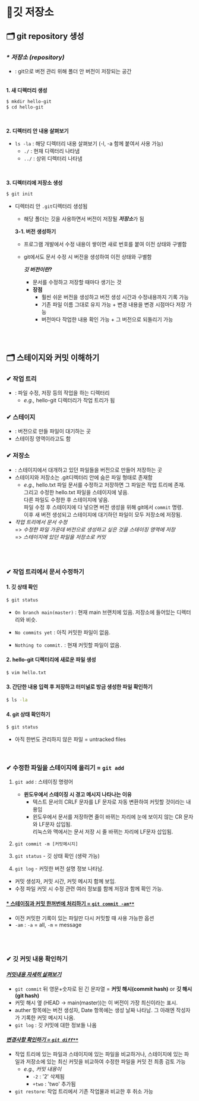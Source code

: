 # 📁깃 저장소
## 🗂 git repository 생성
### *\* 저장소 (repository)* 
- : git으로 버전 관리 위해 폴더 안 버전이 저장되는 공간
<br/><br/>

**1. 새 디렉터리 생성**
```bash
$ mkdir hello-git
$ cd hello-git
```
<br/>

**2. 디렉터리 안 내용 살펴보기**
- `ls -la` : 해당 디렉터리 내용 살펴보기 (-l, -a 함께 붙여서 사용 가능)
  - `./` : 현재 디렉터리 나타냄
  - `../` : 상위 디렉터리 나타냄

<br>

**3. 디렉터리에 저장소 생성**
```bash
$ git init
```
- 디렉터리 안 `.git`디렉터리 생성됨
  - 해당 폴더는 깃을 사용하면서 버전이 저장될 ***저장소***가 됨

  **3-1. 버전 생성하기**
  - 프로그램 개발에서 수정 내용이 쌓이면 새로 번호를 붙여 이전 상태와 구별함
  - git에서도 문서 수정 시 버전을 생성하여 이전 상태와 구별함

    ***깃 버전이란?***
    - 문서를 수정하고 저장할 때마다 생기는 것
    - **장점**
      - 훨씬 쉬운 버전을 생성하고 버전 생성 시간과 수정내용까지 기록 가능
      - 기존 파일 이름 그대로 유지 가능 + 변경 내용을 변경 시점마다 저장 가능
      - 버전마다 작업한 내용 확인 가능 + 그 버전으로 되돌리기 가능

<br><br>

## 🗂 스테이지와 커밋 이해하기 

### ✔ 작업 트리
  - : 파일 수정, 저장 등의 작업을 하는 디렉터리
    - *e.g.,* hello-git 디렉터리가 작업 트리가 됨

### ✔ 스테이지
  - : 버전으로 만들 파일이 대기하는 곳
  - 스테이징 영역이라고도 함

### ✔ 저장소
  - : 스테이지에서 대개하고 있던 파일들을 버전으로 만들어 저장하는 곳
  - 스테이지와 저장소는 .git디렉터리 안에 숨은 파일 형태로 존재함
    - *e.g.,* hello.txt 파일 문서를 수정하고 저장하면 그 파일은 작업 트리에 존재.<br>
        그리고 수정한 hello.txt 파일을 스테이지에 넣음.<br>
        다른 파일도 수정한 후 스테이지에 넣음.<br>
        파일 수정 후 스테이지에 다 넣으면 버전 생성을 위해 git에서 `commit` 명령.<br> 이후 새 버전 생성되고 스테이지에 대기하던 파일이 모두 저장소에 저장됨.
  - *작업 트리에서 문서 수정* <br>
  => *수정한 파일 가운데 버전으로 생성하고 싶은 것을 스테이징 영역에 저장* <br>
  => *스테이지에 있던 파일을 저장소로 커밋*

<br><br>

### ✔ 작업 트리에서 문서 수정하기
#### 1. 깃 상태 확인
```bash
$ git status
```
  + `On branch main(master)` : 현재 main 브랜치에 있음. 저장소에 들어있는 디렉터리와 비슷.

  + `No commits yet` : 아직 커밋한 파일이 없음.

  + `Nothing to commit.` : 현재 커밋할 파일이 없음.

#### 2. hello-git 디렉터리에 새로운 파일 생성 
```bash
$ vim hello.txt
```

#### 3. 간단한 내용 입력 후 저장하고 터미널로 방금 생성한 파일 확인하기 
```bash
$ ls -la
```

#### 4. git 상태 확인하기 
```bash
$ git status
```
  + 아직 한번도 관리하지 않은 파일 = untracked files

<br>

### ✔ 수정한 파일을 스테이지에 올리기 = `git add` 
1. `git add` : 스테이징 명령어
    + **윈도우에서 스테이징 시 경고 메시지 나타나는 이유**
      + 텍스트 문서의 CRLF 문자를 LF 문자로 자동 변환하여 커밋할 것이라는 내용임
      + 윈도우에서 문서를 저장하면 줄이 바뀌는 자리에 눈에 보이지 않는 CR 문자와 LF문자 삽입됨. <br> 리눅스와 맥에서는 문서 저장 시 줄 바뀌는 자리에 LF문자 삽입됨.

2. `git commit -m [커밋메시지]`

3. `git status` - 깃 상태 확인 (생략 가능)

4. `git log` - 커밋한 버전 설명 정보 나타남. 
  + 커밋 생성자, 커밋 시간, 커밋 메시지 함께 보임.
  + 수정 파일 커밋 시 수정 관련 여러 정보를 함께 저장과 함께 확인 가능.

#### <u>\* 스테이징과 커밋 한꺼번에 처리하기 = `git commit -am**`</u>
- 이전 커밋한 기록이 있는 파일만 다시 커밋할 때 사용 가능한 옵션
- `-am` : `-a` = all, `-m` = message

<br><br>

### ✔ 깃 커밋 내용 확인하기

#### <u>*커밋내용 자세히 살펴보기*</u>
+ `git commit` 뒤 영문+숫자로 된 긴 문자열 = **커밋 해시(commit hash)** or **깃 해시(git hash)**
+ 커밋 해시 옆 (HEAD -> main(master))는 이 버전이 가장 최신이라는 표시.
+ auther 항목에는 버전 생성자, Date 항목에는 생성 날짜 나타남. 그 아래엔 작성자가 기록한 커밋 메시지 나옴.
+ `git log` : 깃 커밋에 대한 정보들 나옴

#### <u>*변경사항 확인하기 = `git diff**`*</u>

+ 작업 트리에 있는 파일과 스테이지에 있는 파일을 비교하거나, 스테이지에 있는 파일과 저장소에 있는 최신 커밋을 비교하여 수정한 파일을 커밋 전 최종 검토 가능
  + *e.g., 커밋 내용이* 
    + `-2` : '2' 삭제됨
    + `+two` : 'two' 추가됨
+ `git restore`: 작업 트리에서 기존 작업물과 비교한 후 취소 가능
